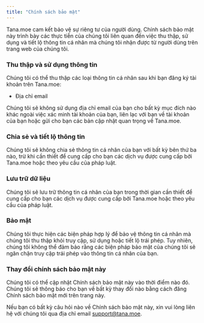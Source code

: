 ```yaml
---
title: "Chính sách bảo mật"
---
```


Tana.moe cam kết bảo vệ sự riêng tư của người dùng. Chính sách bảo mật này trình bày các thực tiễn của chúng tôi liên quan đến việc thu thập, sử dụng và tiết lộ thông tin cá nhân mà chúng tôi nhận được từ người dùng trên trang web của chúng tôi.

### Thu thập và sử dụng thông tin

Chúng tôi có thể thu thập các loại thông tin cá nhân sau khi bạn đăng ký tài khoản trên Tana.moe:

- Địa chỉ email

Chúng tôi sẽ không sử dụng địa chỉ email của bạn cho bất kỳ mục đích nào khác ngoài việc xác minh tài khoản của bạn, liên lạc với bạn về tài khoản của bạn hoặc gửi cho bạn các bản cập nhật quan trọng về Tana.moe.

### Chia sẻ và tiết lộ thông tin

Chúng tôi sẽ không chia sẻ thông tin cá nhân của bạn với bất kỳ bên thứ ba nào, trừ khi cần thiết để cung cấp cho bạn các dịch vụ được cung cấp bởi Tana.moe hoặc theo yêu cầu của pháp luật.

### Lưu trữ dữ liệu

Chúng tôi sẽ lưu trữ thông tin cá nhân của bạn trong thời gian cần thiết để cung cấp cho bạn các dịch vụ được cung cấp bởi Tana.moe hoặc theo yêu cầu của pháp luật.

### Bảo mật

Chúng tôi thực hiện các biện pháp hợp lý để bảo vệ thông tin cá nhân mà chúng tôi thu thập khỏi truy cập, sử dụng hoặc tiết lộ trái phép. Tuy nhiên, chúng tôi không thể đảm bảo rằng các biện pháp bảo mật của chúng tôi sẽ ngăn chặn truy cập trái phép vào thông tin cá nhân của bạn.

### Thay đổi chính sách bảo mật này

Chúng tôi có thể cập nhật Chính sách bảo mật này vào thời điểm nào đó. Chúng tôi sẽ thông báo cho bạn về bất kỳ thay đổi nào bằng cách đăng Chính sách bảo mật mới trên trang này.

Nếu bạn có bất kỳ câu hỏi nào về Chính sách bảo mật này, xin vui lòng liên hệ với chúng tôi qua địa chỉ email support@tana.moe.
